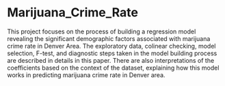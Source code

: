 # Marijuana_Crime_Rate

This project focuses on the process of building a regression model revealing the significant demographic factors associated with marijuana crime rate in Denver Area. The exploratory data, colinear checking, model selection, F-test, and diagnostic steps taken in the model building process are described in details in this paper. There are also interpretations of the coefficients based on the context of the dataset, explaining how this model works in predicting marijuana crime rate in Denver area.
